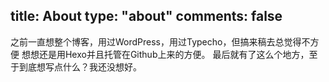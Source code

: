 title: About
type: "about"
comments: false
---
之前一直想整个博客，用过WordPress，用过Typecho，但搞来稿去总觉得不方便
想想还是用Hexo并且托管在Github上来的方便。
最后就有了这么个地方，至于到底想写点什么？我还没想好。
